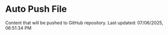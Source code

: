 # Auto Push File

Content that will be pushed to GitHub repository.
Last updated: 07/06/2025, 06:51:34 PM